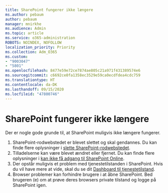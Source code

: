 ```yaml
---
title: SharePoint fungerer ikke længere
ms.author: pebaum
author: pebaum
manager: mnirkhe
ms.audience: Admin
ms.topic: article
ms.service: o365-administration
ROBOTS: NOINDEX, NOFOLLOW
localization_priority: Priority
ms.collection: Adm_O365
ms.custom:
- "9003047"
- "5801"
ms.openlocfilehash: 8477e59e72ce7874ae805c21a971f431389574e6
ms.sourcegitcommit: c6692ce0fa1358ec3529e59ca0ecdfdea4cdc759
ms.translationtype: HT
ms.contentlocale: da-DK
ms.lasthandoff: 09/15/2020
ms.locfileid: "47800746"
---
```

# <a name="sharepoint-is-no-longer-working"></a>SharePoint fungerer ikke længere

Der er nogle gode grunde til, at SharePoint muligvis ikke længere fungerer.

1. SharePoint-rodwebstedet er blevet slettet og skal gendannes. Du kan finde flere oplysninger i [slette SharePoint-rodwebstedet](https://docs.microsoft.com/sharepoint/troubleshoot/sites/url-that-resides-under-root-site-collection-is-broken).
2. Tilladelserne kan være blevet ændret eller fjernet. Du kan finde flere oplysninger i [kan ikke få adgang til SharePoint Online](https://docs.microsoft.com/sharepoint/troubleshoot/sharing-and-permissions/sharepoint-online-inaccessible).
3. Der opstår muligvis et problem med tjenestetilstanden i SharePoint. Hvis du vil have mere at vide, skal du se dit [Dashboard til tjenestetilstand](https://admin.microsoft.com/AdminPortal/Home#/servicehealth).
4. Browser problemer kan forhindre brugere i at åbne SharePoint. Bed brugeren (e) om at prøve deres browsers private tilstand og logge på SharePoint igen.
